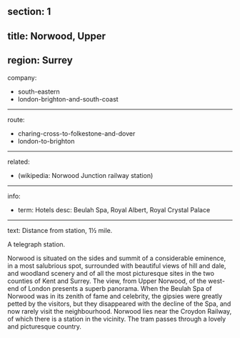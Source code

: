 section: 1
----
title: Norwood, Upper
----
region: Surrey
----
company:
- south-eastern
- london-brighton-and-south-coast
----
route:
- charing-cross-to-folkestone-and-dover
- london-to-brighton
----
related:
- (wikipedia: Norwood Junction railway station)
----
info:
- term: Hotels
  desc: Beulah Spa, Royal Albert, Royal Crystal Palace
----
text: Distance from station, 1½ mile.

A telegraph station.

Norwood is situated on the sides and summit of a considerable eminence, in a most salubrious spot, surrounded with beautiful views of hill and dale, and woodland scenery and of all the most picturesque sites in the two counties of Kent and Surrey. The view, from Upper Norwood, of the west-end of London presents a superb panorama. When the Beulah Spa of Norwood was in its zenith of fame and celebrity, the gipsies were greatly petted by the visitors, but they disappeared with the decline of the Spa, and now rarely visit the neighbourhood. Norwood lies near the Croydon Railway, of which there is a station in the vicinity. The tram passes through a lovely and picturesque country.
